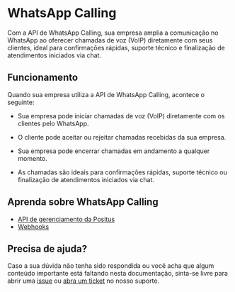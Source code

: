 # WhatsApp Calling

Com a API de WhatsApp Calling, sua empresa amplia a comunicação no WhatsApp ao oferecer chamadas de voz (VoIP) diretamente com seus clientes, ideal para confirmações rápidas, suporte técnico e finalização de atendimentos iniciados via chat.

## Funcionamento

Quando sua empresa utiliza a API de WhatsApp Calling, acontece o seguinte:

- Sua empresa pode iniciar chamadas de voz (VoIP) diretamente com os clientes pelo WhatsApp.

- O cliente pode aceitar ou rejeitar chamadas recebidas da sua empresa.

- Sua empresa pode encerrar chamadas em andamento a qualquer momento.

- As chamadas são ideais para confirmações rápidas, suporte técnico ou finalização de atendimentos iniciados via chat.

## Aprenda sobre WhatsApp Calling

- [API de gerenciamento da Positus](api-calling/README.md)
- [Webhooks](api-calling/README.md#webhooks)

## Precisa de ajuda?

Caso a sua dúvida não tenha sido respondida ou você acha que algum conteúdo importante está faltando nesta documentação, sinta-se livre para abrir uma [issue](https://github.com/positusapps/quick-docs/issues) ou [abra um ticket](https://studio.posit.us/suporte) no nosso suporte.
